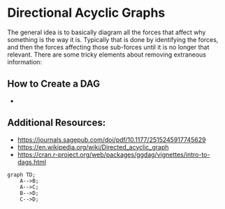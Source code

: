 # Directional Acyclic Graphs
The general idea is to basically diagram all the forces that affect why something is the way it is.
Typically that is done by identifying the forces, and then the forces affecting those sub-forces until it is no longer that relevant.
There are some tricky elements about removing extraneous information:

## How to Create a DAG
- 


## Additional Resources:
+ https://journals.sagepub.com/doi/pdf/10.1177/2515245917745629
+ https://en.wikipedia.org/wiki/Directed_acyclic_graph
+ https://cran.r-project.org/web/packages/ggdag/vignettes/intro-to-dags.html


```mermaid
graph TD;
    A-->B;
    A-->C;
    B-->D;
    C-->D;
```
